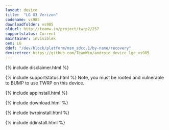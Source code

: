 ```yaml
---
layout: device
title:  "LG G3 Verizon"
codename: vs985
downloadfolder: vs985
oldurl: http://teamw.in/project/twrp2/257
supportstatus: Current
maintainer: invisiblek
oem: LG
ddof: "/dev/block/platform/msm_sdcc.1/by-name/recovery"
devicetree: https://github.com/TeamWin/android_device_lge_vs985
---
```


{% include disclaimer.html %}

{% include supportstatus.html %}
Note, you must be rooted and vulnerable to BUMP to use TWRP on this device.

{% include appinstall.html %}

{% include download.html %}

{% include twrpinstall.html %}

{% include ddinstall.html %}
